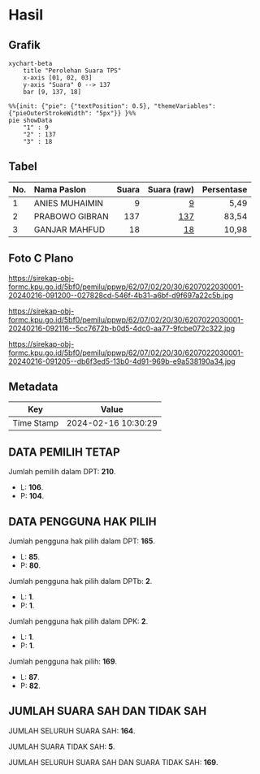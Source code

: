 # Hasil

## Grafik

```mermaid
xychart-beta
    title "Perolehan Suara TPS"
    x-axis [01, 02, 03]
    y-axis "Suara" 0 --> 137
    bar [9, 137, 18]
```

```mermaid
%%{init: {"pie": {"textPosition": 0.5}, "themeVariables": {"pieOuterStrokeWidth": "5px"}} }%%
pie showData
    "1" : 9
    "2" : 137
    "3" : 18
```

## Tabel

| No. | Nama Paslon    | Suara | Suara (raw) | Persentase |
|:--- |:-------------- | -----:| -----------:| ----------:|
| 1   | ANIES MUHAIMIN | 9     | [9][p-1]    | 5,49       |
| 2   | PRABOWO GIBRAN | 137   | [137][p-2]  | 83,54      |
| 3   | GANJAR MAHFUD  | 18    | [18][p-3]   | 10,98      |


[p-1]: https://github.com/gigit-pemilu/pemilu-2024-62-kalimantan-tengah/blob/main/pilpres/hitung-suara/sub/62-kalimantan-tengah/sub/07-seruyan/sub/02-seruyan-tengah/sub/2030-ringin-agung/sub/001-tps/sub/paslon-1.txt
[p-2]: https://github.com/gigit-pemilu/pemilu-2024-62-kalimantan-tengah/blob/main/pilpres/hitung-suara/sub/62-kalimantan-tengah/sub/07-seruyan/sub/02-seruyan-tengah/sub/2030-ringin-agung/sub/001-tps/sub/paslon-2.txt
[p-3]: https://github.com/gigit-pemilu/pemilu-2024-62-kalimantan-tengah/blob/main/pilpres/hitung-suara/sub/62-kalimantan-tengah/sub/07-seruyan/sub/02-seruyan-tengah/sub/2030-ringin-agung/sub/001-tps/sub/paslon-3.txt

## Foto C Plano

https://sirekap-obj-formc.kpu.go.id/5bf0/pemilu/ppwp/62/07/02/20/30/6207022030001-20240216-091200--027828cd-546f-4b31-a6bf-d9f697a22c5b.jpg

https://sirekap-obj-formc.kpu.go.id/5bf0/pemilu/ppwp/62/07/02/20/30/6207022030001-20240216-092116--5cc7672b-b0d5-4dc0-aa77-9fcbe072c322.jpg

https://sirekap-obj-formc.kpu.go.id/5bf0/pemilu/ppwp/62/07/02/20/30/6207022030001-20240216-091205--db6f3ed5-13b0-4d91-969b-e9a538190a34.jpg


## Metadata

| Key        | Value               |
| ---------- | ------------------- |
| Time Stamp | 2024-02-16 10:30:29 |


## DATA PEMILIH TETAP

Jumlah pemilih dalam DPT: **210**.
 * L: **106**.
 * P: **104**.

## DATA PENGGUNA HAK PILIH

Jumlah pengguna hak pilih dalam DPT: **165**.
 * L: **85**.
 * P: **80**.

Jumlah pengguna hak pilih dalam DPTb: **2**.
 * L: **1**.
 * P: **1**.

Jumlah pengguna hak pilih dalam DPK: **2**.
 * L: **1**.
 * P: **1**.

Jumlah pengguna hak pilih: **169**.
 * L: **87**.
 * P: **82**.

## JUMLAH SUARA SAH DAN TIDAK SAH

JUMLAH SELURUH SUARA SAH: **164**.

JUMLAH SUARA TIDAK SAH: **5**.

JUMLAH SELURUH SUARA SAH DAN SUARA TIDAK SAH: **169**.



